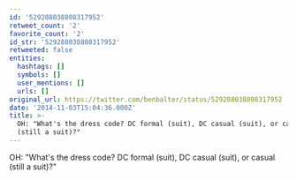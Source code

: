 ```yaml
---
id: '529288038808317952'
retweet_count: '2'
favorite_count: '2'
id_str: '529288038808317952'
retweeted: false
entities:
  hashtags: []
  symbols: []
  user_mentions: []
  urls: []
original_url: https://twitter.com/benbalter/status/529288038808317952
date: '2014-11-03T15:04:36.000Z'
title: >-
  OH: "What's the dress code? DC formal (suit), DC casual (suit), or casual
  (still a suit)?"
---
```


OH: "What's the dress code? DC formal (suit), DC casual (suit), or casual (still a suit)?"